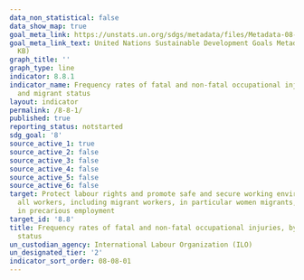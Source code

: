 ```yaml
---
data_non_statistical: false
data_show_map: true
goal_meta_link: https://unstats.un.org/sdgs/metadata/files/Metadata-08-08-01.pdf
goal_meta_link_text: United Nations Sustainable Development Goals Metadata (PDF 381
  KB)
graph_title: ''
graph_type: line
indicator: 8.8.1
indicator_name: Frequency rates of fatal and non-fatal occupational injuries, by sex
  and migrant status
layout: indicator
permalink: /8-8-1/
published: true
reporting_status: notstarted
sdg_goal: '8'
source_active_1: true
source_active_2: false
source_active_3: false
source_active_4: false
source_active_5: false
source_active_6: false
target: Protect labour rights and promote safe and secure working environments for
  all workers, including migrant workers, in particular women migrants, and those
  in precarious employment
target_id: '8.8'
title: Frequency rates of fatal and non-fatal occupational injuries, by sex and migrant
  status
un_custodian_agency: International Labour Organization (ILO)
un_designated_tier: '2'
indicator_sort_order: 08-08-01
---
```

